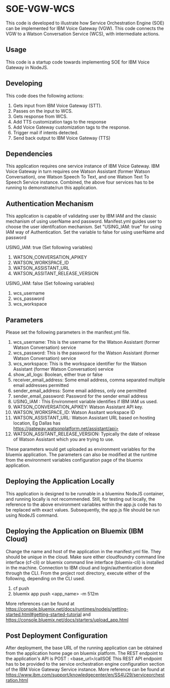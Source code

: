 

# SOE-VGW-WCS
This code is developed to illustrate how Service Orchestration Engine (SOE) can be implemented for IBM Voice Gateway (VGW).
This code connects the VGW to a Watson Conversation Service (WCS), with intermediate actions.  


## Usage
This code is a startup code towards implementing SOE for IBM Voice Gateway in NodeJS.


## Developing
This code does the following actions:
1) Gets input from IBM Voice Gateway (STT).
2) Passes on the input to WCS.
3) Gets response from WCS.
4) Add TTS customization tags to the response
5) Add Voice Gateway customization tags to the response.
6) Trigger mail if intents detected.
7) Send back output to IBM Voice Gateway (TTS)  


## Dependencies

This application requires one service instance of IBM Voice Gateway.
IBM Voice Gateway in turn requires one Watson Assistant (former Watson Conversation), one Watson Speech To Text, and one Watson Text To Speech Service instance.
Combined, the above four services has to be running to demonstrate/run this application.


## Authentication Mechanism

This application is capable of validating user by IBM IAM and the classic mechanism of using userName and password. 
Manifest.yml guides user to choose the user identifcation mechanism.
Set "USING_IAM: true" for using IAM way of Authentication. Set the variable to false for using userName and password

USING_IAM: true (Set following variables)

1. WATSON_CONVERSATION_APIKEY
2. WATSON_WORKSPACE_ID
3. WATSON_ASSISTANT_URL
4. WATSON_ASSITANT_RELEASE_VERSION

USING_IAM: false (Set following variables) 

1. wcs_username 
2. wcs_password
3. wcs_workspace

## Parameters

Please set the following parameters in the manifest.yml file.

1) wcs_username: This is the username for the Watson Assistant (former Watson Conversation) service
2) wcs_password: This is the password for the Watson Assistant (former Watson Conversation) service
3) wcs_workspace: This is the workspace identifier for the Watson Assistant (former Watson Conversation) service
4) show_all_logs: Boolean, either true or false
5) receiver_email_address: Some email address, comma separated multiple email addresses permitted
6) sender_email_address: Some email address, only one permitted
7) sender_email_password: Password for the sender email address
8) USING_IAM : This Environment variable identifies if IBM IAM us used. 
9) WATSON_CONVERSATION_APIKEY: Watson Assistant API key. 
10) WATSON_WORKSPACE_ID: Watson Assitant workspace ID
11) WATSON_ASSISTANT_URL: Watson Assistant URL based on hosting location, Eg Dallas has https://gateway.watsonplatform.net/assistant/api>
12) WATSON_ASSITANT_RELEASE_VERSION: Typically the date of release of Watson Assistant which you are trying to use. 

These parameters would get uploaded as environment variables for the bluemix application.
The parameters can also be modified at the runtime from the environment variables configuration page of the bluemix application.

## Deploying the Application Locally

This application is designed to be runnable in a blueminx NodeJS container, and running locally is not recommended.
Still, for testing out locally, the reference to the above environment variables within the app.js code has to be replaced with exact values.
Subsequently, the app.js file should be run using NodeJS command.

## Deploying the Application on Bluemix (IBM Cloud)

Change the name and host of the application in the manifest.yml file. They should be unique in the cloud.
Make sure either cloudfoundry command line interface (cf-cli) or bluemix command line interface (bluemix-cli) is installed in the machine.
Connection to IBM cloud and login/authentication done through the CLI.
From the project root directory, execute either of the following, depending on the CLI used.

1) cf push
2) bluemix app push <app_name> -m 512m

More references can be found at https://console.bluemix.net/docs/runtimes/nodejs/getting-started.html#getting-started-tutorial and https://console.bluemix.net/docs/starters/upload_app.html

## Post Deployment Configuration

After deployment, the base URL of the running application can be obtained from the application home page on bluemix platform.
The REST endpoint to the application's API is POST : <base_url>/callSOE
This REST API endpoint has to be provided to the service orchestration engine configuration section of the IBM Voice Gateway Service instance.
More reference can be found at https://www.ibm.com/support/knowledgecenter/en/SS4U29/serviceorchestration.html


